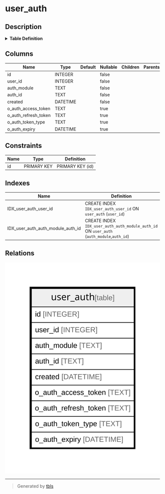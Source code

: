# user_auth

## Description

<details>
<summary><strong>Table Definition</strong></summary>

```sql
CREATE TABLE `user_auth` (
`id` INTEGER PRIMARY KEY AUTOINCREMENT NOT NULL
, `user_id` INTEGER NOT NULL
, `auth_module` TEXT NOT NULL
, `auth_id` TEXT NOT NULL
, `created` DATETIME NOT NULL
, `o_auth_access_token` TEXT NULL, `o_auth_refresh_token` TEXT NULL, `o_auth_token_type` TEXT NULL, `o_auth_expiry` DATETIME NULL)
```

</details>

## Columns

| Name | Type | Default | Nullable | Children | Parents | Comment |
| ---- | ---- | ------- | -------- | -------- | ------- | ------- |
| id | INTEGER |  | false |  |  |  |
| user_id | INTEGER |  | false |  |  |  |
| auth_module | TEXT |  | false |  |  |  |
| auth_id | TEXT |  | false |  |  |  |
| created | DATETIME |  | false |  |  |  |
| o_auth_access_token | TEXT |  | true |  |  |  |
| o_auth_refresh_token | TEXT |  | true |  |  |  |
| o_auth_token_type | TEXT |  | true |  |  |  |
| o_auth_expiry | DATETIME |  | true |  |  |  |

## Constraints

| Name | Type | Definition |
| ---- | ---- | ---------- |
| id | PRIMARY KEY | PRIMARY KEY (id) |

## Indexes

| Name | Definition |
| ---- | ---------- |
| IDX_user_auth_user_id | CREATE INDEX `IDX_user_auth_user_id` ON `user_auth` (`user_id`) |
| IDX_user_auth_auth_module_auth_id | CREATE INDEX `IDX_user_auth_auth_module_auth_id` ON `user_auth` (`auth_module`,`auth_id`) |

## Relations

![er](user_auth.svg)

---

> Generated by [tbls](https://github.com/k1LoW/tbls)
